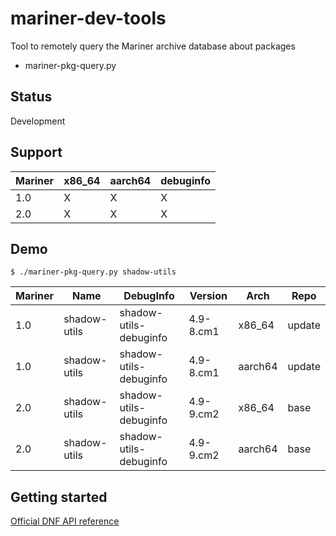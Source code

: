 # mariner-dev-tools
Tool to remotely query the Mariner archive database about packages

* mariner-pkg-query.py

## Status
Development

## Support
| Mariner   | x86_64 | aarch64 | debuginfo |
| ----------| -------| --------| ----------|
| 1.0       |   X    |    X    |     X     |
| 2.0       |   X    |    X    |     X     |

## Demo
```
$ ./mariner-pkg-query.py shadow-utils
```

| Mariner |     Name     |       DebugInfo        |  Version  |   Arch  |  Repo  |
|---------|--------------|------------------------|-----------|---------|--------|
|   1.0   | shadow-utils | shadow-utils-debuginfo | 4.9-8.cm1 |  x86_64 | update |
|   1.0   | shadow-utils | shadow-utils-debuginfo | 4.9-8.cm1 | aarch64 | update |
|   2.0   | shadow-utils | shadow-utils-debuginfo | 4.9-9.cm2 |  x86_64 |  base  |
|   2.0   | shadow-utils | shadow-utils-debuginfo | 4.9-9.cm2 | aarch64 |  base  |

## Getting started 
[Official DNF API reference](https://dnf.readthedocs.io/en/latest/api.html)

